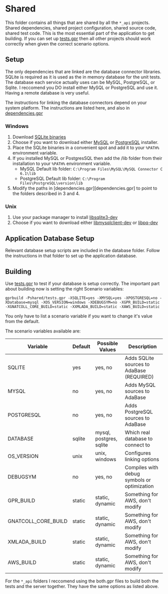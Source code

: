 
Shared
======

This folder contains all things that are shared by all the `*_api` projects. Shared dependencies, shared project configuration, shared source code, shared test code. This is the most essential part of the application to get building. If you can set up [tests.gpr](tests.gpr) then all other projects should work correctly when given the correct scenario options.

Setup
-----

The only dependencies that are linked are the database connector libraries.
SQLite is required as it is used as the in memory database for the unit tests.
The database each service actually uses can be MySQL, PostgreSQL, or Sqlite. 
I reccomend you DO install either MySQL or PostgreSQL and use it. Having a remote database is
very useful.

The instructions for linking the database connectors depend on your system platform.
The instructions are listed here, and also in [dependencies.gpr](dependencies.gpr)

### Windows

 1. Download [SQLite binaries](https://sqlite.org/download.html) 
 2. Choose if you want to download either [MySQL](https://dev.mysql.com/downloads/installer/) or [PostgreSQL](https://www.postgresql.org/download/) installer.
 3. Place the SQLite binaries in a convenient spot and add it to your `%PATH%` environment variable.
 4. If you installed MySQL or PostgresSQL then add the /lib folder from their installation to your `%PATH%` environment variable.
     * MySQL Default lib folder: `C:\Program Files\MySQL\MySQL Connector C 6.1\lib`
     * PostgreSQL Default lib folder: `C:\Program Files\PostgreSQL\version\lib`
 5. Modify the paths in [dependencies.gpr][dependencies.gpr] to point to the folders described in 3 and 4.

### Unix

 1. Use your package manager to install [libsqlite3-dev](https://packages.ubuntu.com/disco/libsqlite3-dev)
 2. Choose if you want to download either [libmysqlclient-dev](https://packages.ubuntu.com/disco/libmysqlclient-dev) or [libpq-dev](https://packages.ubuntu.com/disco/libpq-dev)

Application Database Setup
--------------------------

Relevant database setup scripts are included in the database folder. Follow the instructions in that folder to set up the application database.

Building
--------

Use [tests.gpr](tests.gpr) to test if your database is setup correctly. The important part about building now is setting the right Scenario variables:

`gprbuild -Pshared/tests.gpr -XSQLITE=yes -XMYSQL=yes -XPOSTGRESQL=no -XDatabase=mysql -XOS_VERSION=windows -XDEBUGSYM=no -XGPR_BUILD=static -XGNATCOLL_CORE_BUILD=static -XXMLADA_BUILD=static -XAWS_BUILD=static`

You only have to list a scenario variable if you want to change it's value from the default.

The scenario variables available are:

 | Variable            | Default | Possible Values         | Description                                 |
 | ------------------- | ------- | ----------------------- | ------------------------------------------- |
 | SQLITE              | yes     | yes, no                 | Adds SQLite sources to AdaBase (REQUIRED)   |
 | MYSQL               | no      | yes, no                 | Adds MySQL sources to AdaBase               |
 | POSTGRESQL          | no      | yes, no                 | Adds PostgreSQL sources to AdaBase          |
 | DATABASE            | sqlite  | mysql, postgres, sqlite | Which real database to connect to           |
 | OS_VERSION          | unix    | unix, windows           | Configures linking options                  |
 | DEBUGSYM            | no      | yes, no                 | Compiles with debug symbols or optimization |
 | GPR_BUILD           | static  | static, dynamic         | Something for AWS, don't modify             |
 | GNATCOLL_CORE_BUILD | static  | static, dynamic         | Something for AWS, don't modify             |
 | XMLADA_BUILD        | static  | static, dynamic         | Something for AWS, don't modify             |
 | AWS_BUILD           | static  | static, dynamic         | Something for AWS, don't modify             |

For the `*_api` folders I reccomend using the both.gpr files to build both the tests and the server together. They have
the same options as listed above.
